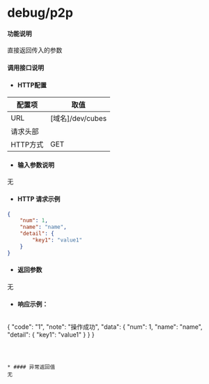 # debug/p2p

#### 功能说明
直接返回传入的参数


#### 调用接口说明

* #### HTTP配置

| 配置项 | 取值 |
| --- | --- |
| URL | \[域名\]/dev/cubes|
| 请求头部 |  |
| HTTP方式 | GET|

* #### 输入参数说明

无


* #### HTTP 请求示例
```json
{
	"num": 1,
	"name": "name",
	"detail": {
		"key1": "value1"
	}
}
```

* #### 返回参数

无


* #### 响应示例：

  ```json
{
    "code": "1",
    "note": "操作成功",
    "data": {
        "num": 1,
        "name": "name",
        "detail": {
            "key1": "value1"
        }
    }
}
```



* #### 异常返回值
无








